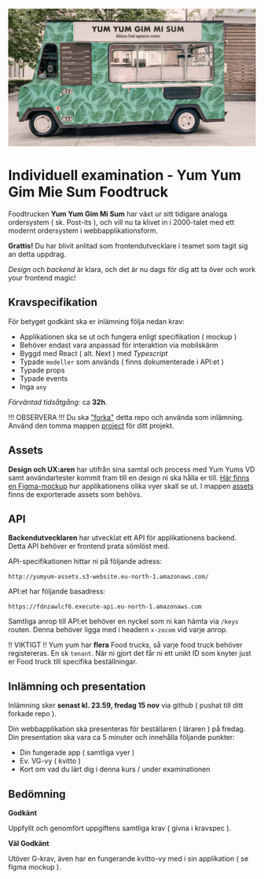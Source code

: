 ![poster](./poster.jpg)

# Individuell examination - Yum Yum Gim Mie Sum Foodtruck

Foodtrucken **Yum Yum Gim Mi Sum** har växt ur sitt tidigare analoga ordersystem ( sk. Post-its ), och vill nu ta klivet in i 2000-talet med ett modernt ordersystem i webbapplikationsform.

**Grattis!** Du har blivit anlitad som frontendutvecklare i teamet som tagit sig an detta uppdrag.

_Design_ och _backend_ är klara, och det är nu dags för dig att ta över och work your frontend magic!

## Kravspecifikation

För betyget godkänt ska er inlämning följa nedan krav:

- Applikationen ska se ut och fungera enligt specifikation ( mockup )
- Behöver endast vara anpassad för interaktion via mobilskärm
- Byggd med React ( alt. Next ) med _Typescript_
- Typade `modeller` som används ( finns dokumenterade i API:et )
- Typade props
- Typade events
- Inga `any`

_Förväntad tidsåtgång:_ ca **32h**.

!!! OBSERVERA !!!
Du ska ["forka"](https://docs.github.com/en/pull-requests/collaborating-with-pull-requests/working-with-forks/fork-a-repo) detta repo och använda som inlämning. Använd den tomma mappen [project](./project) för ditt projekt.

## Assets

**Design och UX:aren** har utifrån sina samtal och process med Yum Yums VD samt användartester kommit fram till en design ni ska hålla er till.
[Här finns en Figma-mockup](https://www.figma.com/design/KPgi0MtbAGhkpSRrjyKOW8/Yum-yum-gimmi-sum?node-id=0-1&t=yMERp4Gfa6h5W1o4-1) hur applikationens olika vyer skall se ut.
I mappen [assets](./assets/) finns de exporterade assets som behövs.

## API

**Backendutvecklaren** har utvecklat ett API för applikationens backend. Detta API behöver er frontend prata sömlöst med.

API-specifikationen hittar ni på följande adress:

```
http://yumyum-assets.s3-website.eu-north-1.amazonaws.com/
```

API:et har följande basadress:

```
https://fdnzawlcf6.execute-api.eu-north-1.amazonaws.com
```

Samtliga anrop till API:et behöver en nyckel som ni kan hämta via `/keys` routen. Denna behöver ligga med i headern `x-zocom` vid varje anrop.

!! VIKTIGT !!
Yum yum har **flera** Food trucks, så varje food truck behöver registereras. En sk `tenant`. När ni gjort det får ni ett unikt ID som knyter just er Food truck till specifika beställningar.

## Inlämning och presentation

Inlämning sker **senast kl. 23.59, fredag 15 nov** via github ( pushat till ditt forkade repo ).

Din webbapplikation ska presenteras för beställaren ( läraren ) på fredag.
Din presentation ska vara ca 5 minuter och innehålla följande punkter:

- Din fungerade app ( samtliga vyer )
- Ev. VG-vy ( kvitto )
- Kort om vad du lärt dig i denna kurs / under examinationen

## Bedömning

**Godkänt**

Uppfyllt och genomfört uppgiftens samtliga krav ( givna i kravspec ).

**Väl Godkänt**

Utöver G-krav, även har en fungerande kvitto-vy med i sin applikation ( se figma mockup ).

